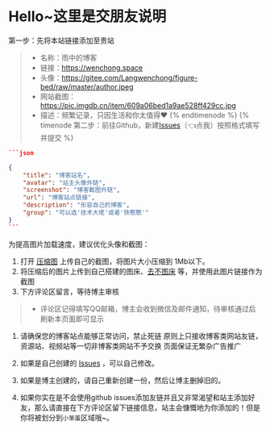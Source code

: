 # Hello~这里是交朋友说明
<!-- tab 📜友链申请流程 -->
 第一步：先将本站链接添加至贵站

> * 名称：雨中的博客
> * 链接：https://wenchong.space
> * 头像：https://gitee.com/Langwenchong/figure-bed/raw/master/author.jpeg
> * 网站截图：https://pic.imgdb.cn/item/609a06bed1a9ae528ff429cc.jpg
> * 描述：频繁记录，只因生活和你太值得❤
>   {% endtimenode %}
>   {% timenode 第二步：前往Github，新建[Issues](https://github.com/Langwenchong/blogFriends/issues)（👈点我）按照格式填写并提交 %}

```json
​```json

{
    "title": "博客站名",
    "avatar": "站主头像外链",
    "screenshot": "博客截图外链",
    "url": "博客站点链接",
    "description": "形容自己的博客",
    "group": "可以选'技术大佬'或者'铁憨憨'"
}
​```
```

为提高图片加载速度，建议优化头像和截图：

1. 打开 [压缩图](https://www.yasuotu.com/) 上传自己的截图，将图片大小压缩到 1Mb以下。
2. 将压缩后的图片上传到自己搭建的图床、[去不图床](https://7bu.top/) 等，并使用此图片链接作为截图
3.  下方评论区留言，等待博主审核 

> * 评论区记得填写QQ邮箱，博主会收到微信及邮件通知，待审核通过后刷新本页面即可显示

<!-- endtab -->

1. <!-- tab 📙友链申请须知 -->
   请确保您的博客站点能够正常访问，禁止死链
   原则上只接收博客类网站友链，资源站、视频站等一切非博客类网站不予交换 
   页面保证无繁杂广告推广
2. 如果是自己创建的 [Issues](https://github.com/Langwenchong/blogFriends/issues) ，可以自己修改。

3. 如果是博主创建的，请自己重新创建一份，然后让博主删掉旧的。 

4. 如果你实在是不会使用github issues添加友链并且又非常渴望和站主添加好友，那么请直接在下方评论区留下链接信息，站主会慷慨地为你添加的！但是你将被划分到`小笨蛋`区域哦~。


<!-- endtab -->



